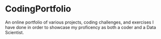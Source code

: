 # CodingPortfolio
An online portfolio of various projects, coding challenges, and exercises I have done in order to showcase my proficency as both a coder and a Data Scientist.
